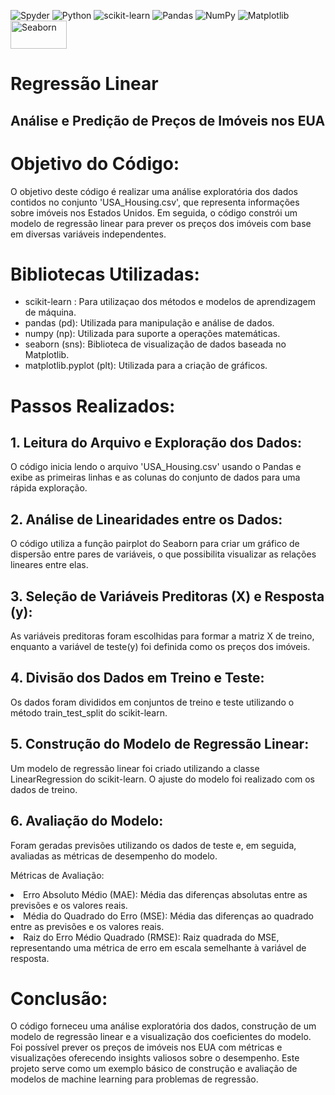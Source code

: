 ![Spyder](https://img.shields.io/badge/Spyder-838485?style=for-the-badge&logo=spyder%20ide&logoColor=maroon)
![Python](https://img.shields.io/badge/python-3670A0?style=for-the-badge&logo=python&logoColor=ffdd54)
![scikit-learn](https://img.shields.io/badge/scikit--learn-%23F7931E.svg?style=for-the-badge&logo=scikit-learn&logoColor=white)
![Pandas](https://img.shields.io/badge/pandas-%23150458.svg?style=for-the-badge&logo=pandas&logoColor=white)
![NumPy](https://img.shields.io/badge/numpy-%23013243.svg?style=for-the-badge&logo=numpy&logoColor=white)
![Matplotlib](https://img.shields.io/badge/Matplotlib-%23ffffff.svg?style=for-the-badge&logo=Matplotlib&logoColor=black)
<img src="https://seaborn.pydata.org/_static/logo-wide-lightbg.svg" alt="Seaborn" width="90" height="45">

<html>

  <h1>Regressão Linear</h1>
  <h2>Análise e Predição de Preços de Imóveis nos EUA</h2>


<body>

  <h1>Objetivo do Código:</h1>
  <p>O objetivo deste código é realizar uma análise exploratória dos dados contidos no conjunto 'USA_Housing.csv', que representa informações sobre imóveis nos Estados Unidos. Em seguida, o código constrói um modelo de regressão linear para prever os preços dos imóveis com base em diversas variáveis independentes.</p>

  <h1>Bibliotecas Utilizadas:</h1>
  <ul>
    <li>scikit-learn : Para utilizaçao dos métodos e modelos de aprendizagem de máquina.</li>
    <li>pandas (pd): Utilizada para manipulação e análise de dados.</li>
    <li>numpy (np): Utilizada para suporte a operações matemáticas.</li>
    <li>seaborn (sns): Biblioteca de visualização de dados baseada no Matplotlib.</li>
    <li>matplotlib.pyplot (plt): Utilizada para a criação de gráficos.</li>
  </ul>

  <h1>Passos Realizados:</h1>

  <h2>1. Leitura do Arquivo e Exploração dos Dados:</h2>
  <p>O código inicia lendo o arquivo 'USA_Housing.csv' usando o Pandas e exibe as primeiras linhas e as colunas do conjunto de dados para uma rápida exploração.</p>

  <h2>2. Análise de Linearidades entre os Dados:</h2>
  <p>O código utiliza a função pairplot do Seaborn para criar um gráfico de dispersão entre pares de variáveis, o que possibilita visualizar as relações lineares entre elas.</p>

  <h2>3. Seleção de Variáveis Preditoras (X) e Resposta (y):</h2>
  <p>As variáveis preditoras foram escolhidas para formar a matriz X de treino, enquanto a variável de teste(y) foi definida como os preços dos imóveis.</p>

  <h2>4. Divisão dos Dados em Treino e Teste:</h2>
  <p>Os dados foram divididos em conjuntos de treino e teste utilizando o método train_test_split do scikit-learn.</p>
  
  <h2>5. Construção do Modelo de Regressão Linear:</h2>
  <p>Um modelo de regressão linear foi criado utilizando a classe LinearRegression do scikit-learn. O ajuste do modelo foi realizado com
    os dados de treino.</p>

  <h2>6. Avaliação do Modelo:</h2>
  <p>Foram geradas previsões utilizando os dados de teste e, em seguida, avaliadas as métricas de desempenho do modelo.</p>

  <p>Métricas de Avaliação:
   <li>Erro Absoluto Médio (MAE): Média das diferenças absolutas entre as previsões e os valores reais.</li>
   <li>Média do Quadrado do Erro (MSE): Média das diferenças ao quadrado entre as previsões e os valores reais.</li>
   <li>Raiz do Erro Médio Quadrado (RMSE): Raiz quadrada do MSE, representando uma métrica de erro em escala semelhante à variável de
     resposta.</li>
  
  <!-- Adicionar os demais passos seguindo a estrutura do HTML -->

  <h1>Conclusão:</h1>
  <p>O código forneceu uma análise exploratória dos dados, construção de um modelo de regressão linear e a visualização dos coeficientes do modelo. Foi possível prever os preços de imóveis nos EUA com métricas e visualizações oferecendo insights valiosos sobre o desempenho. Este projeto serve como um exemplo básico de construção e avaliação de modelos de machine learning para problemas de regressão.</p>

</body>

</html>
